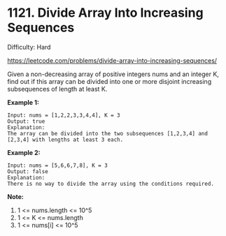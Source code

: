 # 1121. Divide Array Into Increasing Sequences

Difficulty: Hard

https://leetcode.com/problems/divide-array-into-increasing-sequences/

Given a non-decreasing array of positive integers nums and an integer K, find out if this array can be divided into one or more disjoint increasing subsequences of length at least K.

**Example 1:**
```
Input: nums = [1,2,2,3,3,4,4], K = 3
Output: true
Explanation: 
The array can be divided into the two subsequences [1,2,3,4] and [2,3,4] with lengths at least 3 each.
```

**Example 2:**
```
Input: nums = [5,6,6,7,8], K = 3
Output: false
Explanation: 
There is no way to divide the array using the conditions required.
```

**Note:**
1. 1 <= nums.length <= 10^5
2. 1 <= K <= nums.length
3. 1 <= nums[i] <= 10^5
